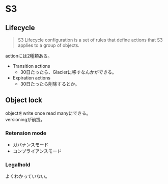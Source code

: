 # S3

## Lifecycle

> S3 Lifecycle configuration is a set of rules that define actions that S3 applies to a group of objects.

actionには2種類ある。

* Transition actions  
  * 30日たったら、Glacierに移すなんかができる。
* Expiration actions
  * 30日たったら削除するとか。


## Object lock

objectをwrite once read manyにできる。  
versioningが前提。  

### Retension mode

* ガバナンスモード
* コンプライアンスモード

### Legalhold

よくわかっていない。
